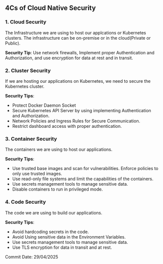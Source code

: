 ## 4Cs of Cloud Native Security

### 1. Cloud Security

The Infrastructure we are using to host our applcations or Kubernetes clusters. The infrastructure can be on-premise or in the cloud(Private or Public).<br>

**Security Tip**: Use network firewalls, Implement proper Authentication and Authorization, and use encryption for data at rest and in transit.

### 2. Cluster Security

If we are hosting our applications on Kubernetes, we need to secure the Kubernetes cluster.<br>

**Security Tips**:

- Protect Docker Daemon Socket
- Secure Kubernetes API Server by using implementing Authentication and Authorization.
- Network Policies and Ingress Rules for Secure Communication.
- Restrict dashboard access with proper authentication.

### 3. Container Security

The containers we are using to host our applications.<br>

**Security Tips**:

- Use trusted base images and scan for vulnerabilities. Enforce policies to only use trusted images.
- Use read-only file systems and limit the capabilities of the containers.
- Use secrets management tools to manage sensitive data.
- Disable containers to run in privileged mode.

### 4. Code Security

The code we are using to build our applications.<br>

**Security Tips**:

- Avoid hardcoding secrets in the code.
- Avoid Using sensitive data in the Environment Variables.
- Use secrets management tools to manage sensitive data.
- Use TLS encryption for data in transit and at rest.

Commit Date: 29/04/2025